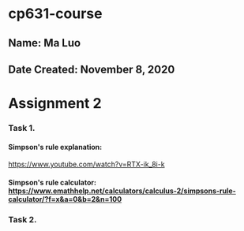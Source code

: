 # cp631-course

## Name: Ma Luo

## Date Created: November 8, 2020

# Assignment 2

### Task 1.

#### Simpson's rule explanation:
https://www.youtube.com/watch?v=RTX-ik_8i-k

#### Simpson's rule calculator: https://www.emathhelp.net/calculators/calculus-2/simpsons-rule-calculator/?f=x&a=0&b=2&n=100

### Task 2.

